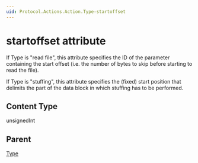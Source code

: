 ```yaml
---
uid: Protocol.Actions.Action.Type-startoffset
---
```


# startoffset attribute

If Type is "read file", this attribute specifies the ID of the parameter containing the start offset (i.e. the number of bytes to skip before starting to read the file).

If Type is "stuffing", this attribute specifies the (fixed) start position that delimits the part of the data block in which stuffing has to be performed.

## Content Type

unsignedInt

## Parent

[Type](xref:Protocol.Actions.Action.Type)
